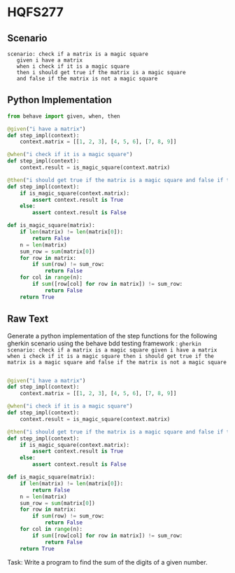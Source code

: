 # HQFS277
## Scenario
```gherkin
scenario: check if a matrix is a magic square 
   given i have a matrix 
   when i check if it is a magic square 
   then i should get true if the matrix is a magic square 
   and false if the matrix is not a magic square
```


## Python Implementation
```python
from behave import given, when, then

@given("i have a matrix")
def step_impl(context):
    context.matrix = [[1, 2, 3], [4, 5, 6], [7, 8, 9]]

@when("i check if it is a magic square")
def step_impl(context):
    context.result = is_magic_square(context.matrix)

@then("i should get true if the matrix is a magic square and false if the matrix is not a magic square")
def step_impl(context):
    if is_magic_square(context.matrix):
        assert context.result is True
    else:
        assert context.result is False

def is_magic_square(matrix):
    if len(matrix) != len(matrix[0]):
        return False
    n = len(matrix)
    sum_row = sum(matrix[0])
    for row in matrix:
        if sum(row) != sum_row:
            return False
    for col in range(n):
        if sum([row[col] for row in matrix]) != sum_row:
            return False
    return True
```


## Raw Text
Generate a python implementation of the step functions for the following gherkin scenario using the behave bdd testing framework : ```gherkin scenario: check if a matrix is a magic square given i have a matrix when i check if it is a magic square then i should get true if the matrix is a magic square and false if the matrix is not a magic square ```



```python from behave import given, when, then

@given("i have a matrix")
def step_impl(context):
    context.matrix = [[1, 2, 3], [4, 5, 6], [7, 8, 9]]

@when("i check if it is a magic square")
def step_impl(context):
    context.result = is_magic_square(context.matrix)

@then("i should get true if the matrix is a magic square and false if the matrix is not a magic square")
def step_impl(context):
    if is_magic_square(context.matrix):
        assert context.result is True
    else:
        assert context.result is False

def is_magic_square(matrix):
    if len(matrix) != len(matrix[0]):
        return False
    n = len(matrix)
    sum_row = sum(matrix[0])
    for row in matrix:
        if sum(row) != sum_row:
            return False
    for col in range(n):
        if sum([row[col] for row in matrix]) != sum_row:
            return False
    return True
```

Task: Write a program to find the sum of the digits of a given number.
